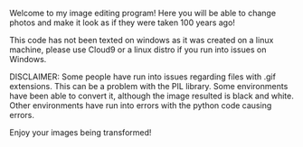 Welcome to my image editing program! Here you will be able to change photos and
make it look as if they were taken 100 years ago!

This code has not been texted on windows as it was created on a linux machine, please
use Cloud9 or a linux distro if you run into issues on Windows.

DISCLAIMER: Some people have run into issues regarding files with .gif extensions. This can be a problem with the PIL library.
Some environments have been able to convert it, although the image resulted is black and white.
Other environments have run into errors with the python code causing errors.

Enjoy your images being transformed!
